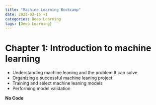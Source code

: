 ```yaml
---
title: "Machine Learning Bookcamp"
date: 2023-03-16 +1
categories: Deep Learning
tags: [Deep Learning]
--- 
```

# Chapter 1: Introduction to machine learning

- Understanding machine leaning and the problem It can solve
- Organizing a successful machine leaning project
- Training and select machine leaning models
- Performing model validation 

**No Code**

